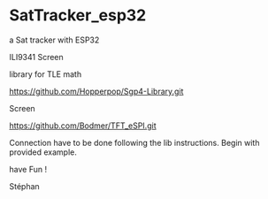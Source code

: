 # SatTracker_esp32
a Sat tracker with ESP32

ILI9341 Screen

library for TLE math 

https://github.com/Hopperpop/Sgp4-Library.git

Screen

https://github.com/Bodmer/TFT_eSPI.git

Connection have to be done following the lib instructions. Begin with provided example.

have Fun !

Stéphan
